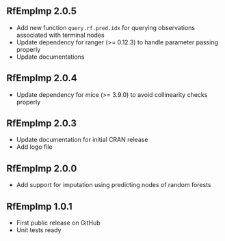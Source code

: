 ## RfEmpImp 2.0.5
* Add new function `query.rf.pred.idx` for querying observations associated with terminal nodes
* Update dependency for ranger (>= 0.12.3) to handle parameter passing properly
* Update documentations

## RfEmpImp 2.0.4
* Update dependency for mice (>= 3.9.0) to avoid collinearity checks properly

## RfEmpImp 2.0.3
* Update documentation for initial CRAN release
* Add logo file

## RfEmpImp 2.0.0
* Add support for imputation using predicting nodes of random forests

## RfEmpImp 1.0.1
* First public release on GitHub
* Unit tests ready
